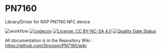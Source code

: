 # PN7160
Library/Driver for NXP PN7160 NFC device

![workflow](https://github.com/strooom/PN7160/actions/workflows/testbuildrelease.yml/badge.svg)
[![codecov](https://codecov.io/gh/Strooom/PN7160/graph/badge.svg?token=JR2GXYZBU5)](https://codecov.io/gh/Strooom/PN7160)
[![License: CC BY-NC-SA 4.0](https://img.shields.io/badge/License-CC_BY--NC--SA_4.0-lightgrey.svg)](https://creativecommons.org/licenses/by-nc-sa/4.0/)
[![Quality Gate Status](https://sonarcloud.io/api/project_badges/measure?project=Strooom_PN7160&metric=alert_status)](https://sonarcloud.io/summary/new_code?id=Strooom_PN7160)

All documentation is in the Repository Wiki : https://github.com/Strooom/PN7160/wiki
